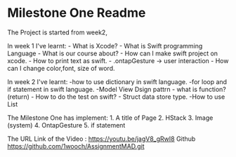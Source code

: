 #  Milestone One Readme

The Project is started from week2,

In week 1 I've learnt:
    - What is Xcode?
    - What is Swift programming Language
    - What is our course about?
    - How can I make swift project on xcode.
    - How to print text as swift.
    - .ontapGesture -> user interaction
    - How can I change color,font, size of word.
    
In week 2 I've learnt:
    -how to use dictionary in swift language.
    -for loop and if statement in swift language.
    -Model View Dsign pattrn
    - what is function? (return)
    - How to do the test on swift?
    - Struct data store type.
    -How to use List

The Milestone One has implement: 
    1. A title of Page
    2. HStack 
    3. Image (system)
    4. OntapGesture
    5. if statement
    
The URL Link of the Video :
https://youtu.be/jagV8_gRwI8
Github 
https://github.com/1wooch/AssignmentMAD.git

